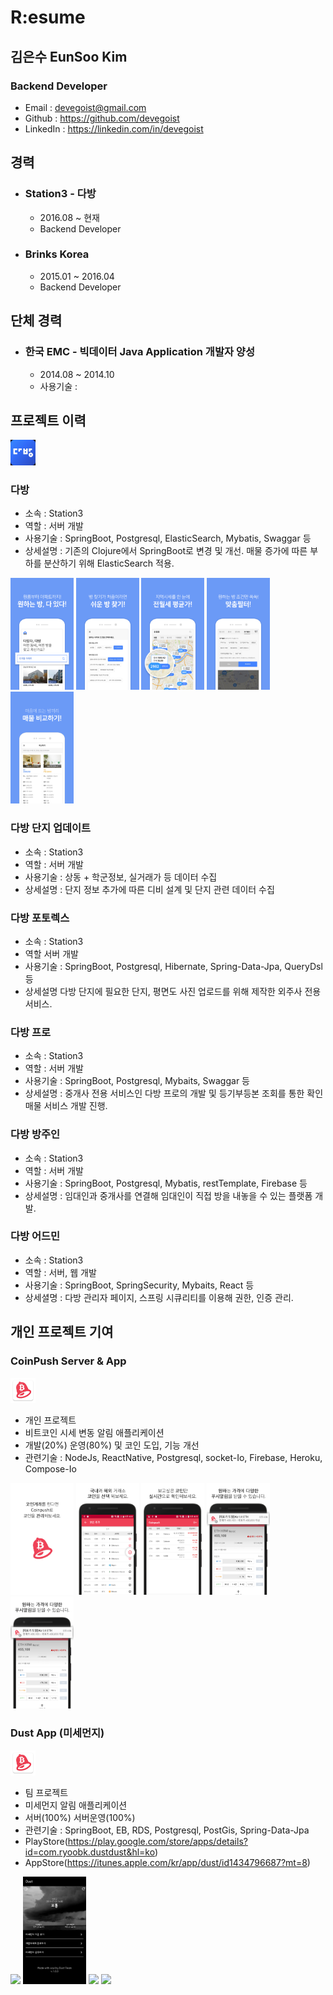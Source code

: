 # R:esume
## 김은수 EunSoo Kim
### Backend Developer
* Email : devegoist@gmail.com
* Github : https://github.com/devegoist
* LinkedIn : https://linkedin.com/in/devegoist

## 경력
* ### Station3 - 다방
    * 2016.08 ~ 현재
    * Backend Developer

* ### Brinks Korea
    * 2015.01 ~ 2016.04
    * Backend Developer

## 단체 경력
* ### 한국 EMC - 빅데이터 Java Application 개발자 양성
    * 2014.08 ~ 2014.10
    * 사용기술 : 

## 프로젝트 이력
<img src="./resources/dabang bi round.jpg" width="8%" />

### 다방 
* 소속 : Station3
* 역할 : 서버 개발
* 사용기술 : SpringBoot, Postgresql, ElasticSearch, Mybatis, Swaggar 등
* 상세설명 : 기존의 Clojure에서 SpringBoot로 변경 및 개선. 매물 증가에 따른 부하를 분산하기 위해 ElasticSearch 적용.

<img src="./resources/renewal_1.png" width="20%" />
<img src="./resources/renewal_2.png" width="20%" />
<img src="./resources/renewal_3.png" width="20%" />
<img src="./resources/renewal_4.png" width="20%" />
<img src="./resources/renewal_5.png" width="20%" />

### 다방 단지 업데이트
* 소속 : Station3
* 역할 : 서버 개발
* 사용기술 : 상동 + 학군정보, 실거래가 등 데이터 수집
* 상세설명 : 단지 정보 추가에 따른 디비 설계 및 단지 관련 데이터 수집

### 다방 포토렉스
* 소속 : Station3
* 역할 서버 개발
* 사용기술 : SpringBoot, Postgresql, Hibernate, Spring-Data-Jpa, QueryDsl 등
* 상세설명 다방 단지에 필요한 단지, 평면도 사진 업로드를 위해 제작한 외주사 전용 서비스.

### 다방 프로
* 소속 : Station3
* 역할 : 서버 개발
* 사용기술 : SpringBoot, Postgresql, Mybaits, Swaggar 등
* 상세설명 : 중개사 전용 서비스인 다방 프로의 개발 및 등기부등본 조회를 통한 확인매물 서비스 개발 진행.

### 다방 방주인
* 소속 : Station3
* 역할 : 서버 개발
* 사용기술 : SpringBoot, Postgresql, Mybatis, restTemplate, Firebase 등
* 상세설명 : 임대인과 중개사를 연결해 임대인이 직접 방을 내놓을 수 있는 플랫폼 개발.

### 다방 어드민
* 소속 : Station3
* 역할 : 서버, 웹 개발
* 사용기술 : SpringBoot, SpringSecurity, Mybaits, React 등
* 상세셜명 : 다방 관리자 페이지, 스프링 시큐리티를 이용해 권한, 인증 관리.


## 개인 프로젝트 기여
### CoinPush Server & App
<img src="./resources/coinpush_icon.png" width="8%" />

* 개인 프로젝트
* 비트코인 시세 변동 알림 애플리케이션
* 개발(20%) 운영(80%) 및 코인 도입, 기능 개선
* 관련기술 : NodeJs, ReactNative, Postgresql, socket-Io, Firebase, Heroku, Compose-Io

<img src="./resources/coinpush_1.png" width="20%" />
<img src="./resources/coinpush_2.png" width="20%" />
<img src="./resources/coinpush_3.png" width="20%" />
<img src="./resources/coinpush_4.png" width="20%" />
<img src="./resources/coinpush_5.png" width="20%" />




### Dust App (미세먼지)
<img src="./resources/coinpush_icon.png" width="8%" />

* 팀 프로젝트
* 미세먼지 알림 애플리케이션
* 서버(100%) 서버운영(100%)
* 관련기술 : SpringBoot, EB, RDS, Postgresql, PostGis, Spring-Data-Jpa
* PlayStore(https://play.google.com/store/apps/details?id=com.ryoobk.dustdust&hl=ko)
* AppStore(https://itunes.apple.com/kr/app/dust/id1434796687?mt=8)

<img src="./resources/dust_1.png" width="20%" />
<img src="./resources/dust_2.png" width="20%" />
<img src="./resources/dust_3.png" width="20%" />
<img src="./resources/dust_4.png" width="20%" />




